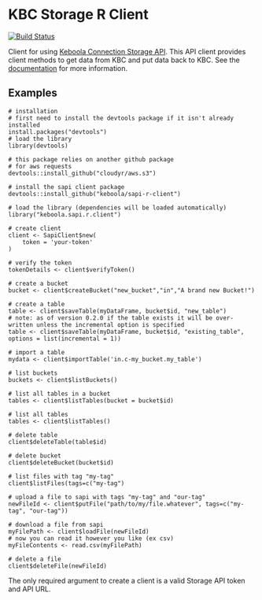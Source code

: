 # KBC Storage R Client

[![Build Status](https://travis-ci.org/keboola/sapi-r-client.svg?branch=master)](https://travis-ci.org/keboola/sapi-r-client)

Client for using [Keboola Connection Storage API](http://docs.keboola.apiary.io/). 
This API client provides client methods to get data from KBC and put data back to KBC.
See the [documentation](https://developers.keboola.com/integrate/storage/) for more information.

## Examples
```
# installation
# first need to install the devtools package if it isn't already installed
install.packages("devtools")
# load the library
library(devtools)

# this package relies on another github package 
# for aws requests
devtools::install_github("cloudyr/aws.s3")

# install the sapi client package
devtools::install_github("keboola/sapi-r-client")

# load the library (dependencies will be loaded automatically)
library("keboola.sapi.r.client")

# create client
client <- SapiClient$new(
    token = 'your-token'
)

# verify the token
tokenDetails <- client$verifyToken()

# create a bucket
bucket <- client$createBucket("new_bucket","in","A brand new Bucket!")

# create a table
table <- client$saveTable(myDataFrame, bucket$id, "new_table")
# note: as of version 0.2.0 if the table exists it will be over-written unless the incremental option is specified
table <- client$saveTable(myDataFrame, bucket$id, "existing_table", options = list(incremental = 1))

# import a table
mydata <- client$importTable('in.c-my_bucket.my_table')

# list buckets
buckets <- client$listBuckets()

# list all tables in a bucket
tables <- client$listTables(bucket = bucket$id)

# list all tables
tables <- client$listTables()

# delete table
client$deleteTable(table$id)

# delete bucket
client$deleteBucket(bucket$id)

# list files with tag "my-tag"
client$listFiles(tags=c("my-tag")

# upload a file to sapi with tags "my-tag" and "our-tag"
newFileId <- client$putFile("path/to/my/file.whatever", tags=c("my-tag", "our-tag"))

# download a file from sapi
myFilePath <- client$loadFile(newFileId)
# now you can read it however you like (ex csv)
myFileContents <- read.csv(myFilePath)

# delete a file 
client$deleteFile(newFileId)
```

The only required argument to create a client is a valid Storage API token and API URL.

